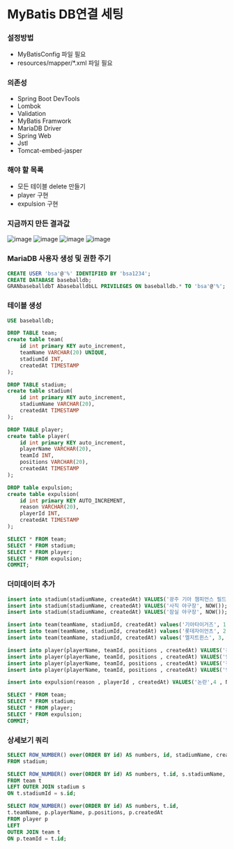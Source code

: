 # MyBatis DB연결 세팅

### 설정방법
- MyBatisConfig 파일 필요
- resources/mapper/*.xml 파일 필요

### 의존성
- Spring Boot DevTools
- Lombok
- Validation
- MyBatis Framwork
- MariaDB Driver
- Spring Web
- Jstl
- Tomcat-embed-jasper

### 해야 할 목록
- 모든 테이블 delete 만들기
- player 구현
- expulsion 구현

### 지금까지 만든 결과값
![image](https://user-images.githubusercontent.com/114338362/192148823-f30ec241-ff04-437c-9a8d-f93883c7608f.png)
![image](https://user-images.githubusercontent.com/114338362/192148845-927f0579-0c45-4dda-8c53-e54dc93fb211.png)
![image](https://user-images.githubusercontent.com/114338362/192148869-7a909d87-8518-4f49-bacd-21feba1538a0.png)
![image](https://user-images.githubusercontent.com/114338362/192148886-097f4ac0-143e-4099-89e1-4ce8da58319e.png)

### MariaDB 사용자 생성 및 권한 주기
```sql
CREATE USER 'bsa'@'%' IDENTIFIED BY 'bsa1234';
CREATE DATABASE baseballdb;
GRANbaseballdbT AbaseballdbLL PRIVILEGES ON baseballdb.* TO 'bsa'@'%';
```

### 테이블 생성
```sql
USE baseballdb;

DROP TABLE team;
create table team(
    id int primary KEY auto_increment,
    teamName VARCHAR(20) UNIQUE,
    stadiumId INT,
    createdAt TIMESTAMP
);

DROP TABLE stadium;
create table stadium(
    id int primary KEY auto_increment,
    stadiumName VARCHAR(20),
    createdAt TIMESTAMP
);

DROP TABLE player;
create table player(
    id int primary KEY auto_increment,
    playerName VARCHAR(20),
    teamId INT,
    positions VARCHAR(20),
    createdAt TIMESTAMP
);

DROP table expulsion;
create table expulsion(
    id int primary KEY AUTO_INCREMENT,
    reason VARCHAR(20),
    playerId INT,
    createdAt TIMESTAMP
);

SELECT * FROM team;
SELECT * FROM stadium;
SELECT * FROM player;
SELECT * FROM expulsion;
COMMIT;
```

### 더미데이터 추가
```sql
insert into stadium(stadiumName, createdAt) VALUES('광주 기아 챔피언스 필드', NOW());
insert into stadium(stadiumName, createdAt) VALUES('사직 야구장', NOW());
insert into stadium(stadiumName, createdAt) VALUES('잠실 야구장', NOW());

insert into team(teamName, stadiumId, createdAt) values('기아타이거즈', 1, NOW());
insert into team(teamName, stadiumId, createdAt) values('롯데자이언츠', 2, NOW());
insert into team(teamName, stadiumId, createdAt) values('엘지트윈스', 3, NOW());

insert into player(playerName, teamId, positions , createdAt) VALUES('김진욱', 2, '투수', NOW());
insert into player(playerName, teamId, positions , createdAt) VALUES('안치홍', 2, '내야수', NOW());
insert into player(playerName, teamId, positions , createdAt) VALUES('전준우', 2, '외야수', NOW());
insert into player(playerName, teamId, positions , createdAt) VALUES('임창용', 1, '투수', NOW());

insert into expulsion(reason , playerId , createdAt) VALUES('논란',4 , NOW());

SELECT * FROM team;
SELECT * FROM stadium;
SELECT * FROM player;
SELECT * FROM expulsion;
COMMIT;
```

### 상세보기 쿼리
```sql
SELECT ROW_NUMBER() over(ORDER BY id) AS numbers, id, stadiumName, createdAt
FROM stadium;

SELECT ROW_NUMBER() over(ORDER BY id) AS numbers, t.id, s.stadiumName, t.teamName, t.createdAt
FROM team t
LEFT OUTER JOIN stadium s
ON t.stadiumId = s.id;

SELECT ROW_NUMBER() over(ORDER BY id) AS numbers, t.id,
t.teamName, p.playerName, p.positions, p.createdAt
FROM player p
LEFT
OUTER JOIN team t 
ON p.teamId = t.id;
```